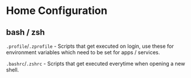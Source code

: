 # Home Configuration

## bash / zsh

`.profile`/`.zprofile` - Scripts that get executed on login, use these for environment variables which need to be set for apps / services.

`.bashrc`/`.zshrc` - Scripts that get executed everytime when opening a new shell.
